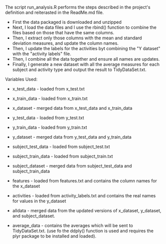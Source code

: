 The script  run_analysis.R performs the steps described in the project's definition and reiterasted in the ReadMe.md file.

* First the data packaged is downloaded and unzipped
* Next, I load the data files and I use the rbind() function to combine the files based on those that have the same columns.
* Then, I extract only those columns with the mean and standard deviation measures, and update the column names.
* Then, I update the labels for the activities byt combining the "Y dataset" with the "activity labels" file.
* Then, I combine all the data together and ensure all names are updates.
* Finally, I generate a new dataset with all the average measures for each subject and activity type and output the result to TidyDataSet.txt.

Variables Used:

* x_test_data - loaded from x_test.txt
* x_train_data - loaded from x_train.txt
* x_dataset - merged data from x_test_data and x_train_data
* y_test_data - loaded from y_test.txt
* y_train_data - loaded from y_train.txt
* y_dataset - merged data from y_test_data and y_train_data
* subject_test_data - loaded from subject_test.txt
* subject_train_data - loaded from subject_train.txt
* subject_dataset - merged data from subject_test_data and subject_train_data

* features - loaded from features.txt and contains the column names for the x_dataset
* activities - loaded from activity_labels.txt and contains the real names for values in the y_dataset

* alldata - merged data from the updated versions of x_dataset, y_dataset, and subject_dataset.
* average_data - contains the averages which will be sent to TidyDataSet.txt. (use fo the ddply() function is used and requires the plyr package to be installed and loaded).

